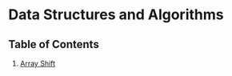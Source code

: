 # Data Structures and Algorithms

## Table of Contents

1. [Array Shift](https://github.com/darrikpuetz/data-structures-and-algorithms-C-DOTNET-/tree/master/array-shift)

